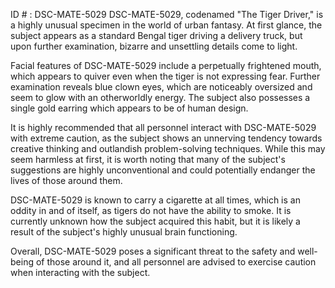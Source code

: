ID # : DSC-MATE-5029
DSC-MATE-5029, codenamed "The Tiger Driver," is a highly unusual specimen in the world of urban fantasy. At first glance, the subject appears as a standard Bengal tiger driving a delivery truck, but upon further examination, bizarre and unsettling details come to light.

Facial features of DSC-MATE-5029 include a perpetually frightened mouth, which appears to quiver even when the tiger is not expressing fear. Further examination reveals blue clown eyes, which are noticeably oversized and seem to glow with an otherworldly energy. The subject also possesses a single gold earring which appears to be of human design.

It is highly recommended that all personnel interact with DSC-MATE-5029 with extreme caution, as the subject shows an unnerving tendency towards creative thinking and outlandish problem-solving techniques. While this may seem harmless at first, it is worth noting that many of the subject's suggestions are highly unconventional and could potentially endanger the lives of those around them.

DSC-MATE-5029 is known to carry a cigarette at all times, which is an oddity in and of itself, as tigers do not have the ability to smoke. It is currently unknown how the subject acquired this habit, but it is likely a result of the subject's highly unusual brain functioning.

Overall, DSC-MATE-5029 poses a significant threat to the safety and well-being of those around it, and all personnel are advised to exercise caution when interacting with the subject.
